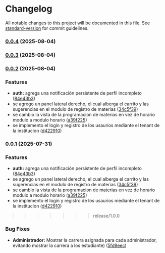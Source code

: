 # Changelog

All notable changes to this project will be documented in this file. See [standard-version](https://github.com/conventional-changelog/standard-version) for commit guidelines.

### [0.0.4](https://github.com/SalvatierraJ/GESTURA-FRONT/compare/v0.0.3...v0.0.4) (2025-08-04)

### [0.0.3](https://github.com/SalvatierraJ/GESTURA-FRONT/compare/v0.0.2...v0.0.3) (2025-08-04)

### [0.0.2](https://github.com/SalvatierraJ/GESTURA-FRONT/compare/v0.0.1...v0.0.2) (2025-08-04)


### Features

* **auth:** agrega una  notificación persistente de perfil incompleto ([84e43b3](https://github.com/SalvatierraJ/GESTURA-FRONT/commit/84e43b3c330238a833cf70cf570e2fbc369081fc))
* se agrego un panel lateral derecho, el cual alberga el carrito y las sugerencias en el modulo de registro de materias ([34c5f39](https://github.com/SalvatierraJ/GESTURA-FRONT/commit/34c5f39276c291ac22bed19f4d28cf27a9464843))
* se cambio la vista de la programacion de materias en vez de horario modulo a modulo horario ([a39f225](https://github.com/SalvatierraJ/GESTURA-FRONT/commit/a39f225390a054da51c6915a1e30d967811fd16d))
* se implemento el login y registro de los usaurios mediante el tenant de la institucion ([d422910](https://github.com/SalvatierraJ/GESTURA-FRONT/commit/d4229100f42b264f3a034861fa15fc93fb81fb2f))

### 0.0.1 (2025-07-31)

### Features

* **auth:** agrega una  notificación persistente de perfil incompleto ([84e43b3](https://github.com/SalvatierraJ/GESTURA-FRONT/commit/84e43b3c330238a833cf70cf570e2fbc369081fc))
* se agrego un panel lateral derecho, el cual alberga el carrito y las sugerencias en el modulo de registro de materias ([34c5f39](https://github.com/SalvatierraJ/GESTURA-FRONT/commit/34c5f39276c291ac22bed19f4d28cf27a9464843))
* se cambio la vista de la programacion de materias en vez de horario modulo a modulo horario ([a39f225](https://github.com/SalvatierraJ/GESTURA-FRONT/commit/a39f225390a054da51c6915a1e30d967811fd16d))
* se implemento el login y registro de los usaurios mediante el tenant de la institucion ([d422910](https://github.com/SalvatierraJ/GESTURA-FRONT/commit/d4229100f42b264f3a034861fa15fc93fb81fb2f))

>>>>>>> release/1.0.0
>>>>>>>
>>>>>>
>>>>>
>>>>
>>>
>>

### Bug Fixes

* **Administrador:** Mostrar la carrera asignada para cada administrador, evitando mostrar la carrera a los estudiante) ([5fd9eec](https://github.com/SalvatierraJ/GESTURA-FRONT/commit/5fd9eec345d53e92e0e2dd6dc80b0382d5886585))
